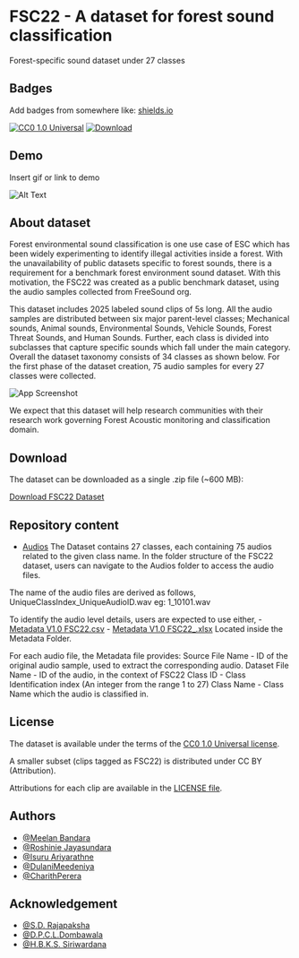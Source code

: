 
# FSC22 - A dataset for forest sound classification

Forest-specific sound dataset under 27 classes


## Badges

Add badges from somewhere like: [shields.io](https://shields.io/)

[![CC0 1.0 Universal](https://img.shields.io/badge/License-MIT-green.svg)](https://creativecommons.org/publicdomain/zero/1.0/)
[![Download](https://camo.githubusercontent.com/ccd63ba26a688c72062ed82460b91e731d266512395d9f82478ecb07a63c7123/68747470733a2f2f696d672e736869656c64732e696f2f62616467652f646f776e6c6f61642d2e7a69702d6666363962342e737667)](https://github.com/IRMIOT/FSC22/tree/main/Audios)

## Demo

Insert gif or link to demo

![Alt Text](https://res.cloudinary.com/dduse1ior/image/upload/v1663901034/ezgif.com-gif-maker_ab6i1r.gif)


## About dataset

Forest environmental sound classification is one use case of ESC which has been widely experimenting to identify illegal activities inside a forest. With the unavailability of public datasets specific to forest sounds, there is a requirement for a benchmark forest environment sound dataset. With this motivation, the FSC22 was created as a public benchmark dataset, using the audio samples collected from FreeSound org.

This dataset includes 2025 labeled sound clips of 5s long. All the audio samples are distributed between six major parent-level classes; Mechanical sounds, Animal sounds, Environmental Sounds, Vehicle Sounds, Forest Threat Sounds, and Human Sounds. Further, each class is divided into subclasses that capture specific sounds which fall under the main category. Overall the dataset taxonomy consists of 34 classes as shown below. For the first phase of the dataset creation, 75 audio samples for every 27 classes were collected. 

![App Screenshot](https://res.cloudinary.com/dduse1ior/image/upload/v1664095142/FSC22_Dataset_Taxonomy_fviyyh.png)

We expect that this dataset will help research communities with their research work governing Forest Acoustic monitoring and classification domain.

## Download

The dataset can be downloaded as a single .zip file (~600 MB):

[Download FSC22 Dataset](https://github.com/IRMIOT/FSC22/tree/main/Audios)
## Repository content

- [Audios](https://github.com/IRMIOT/FSC22/tree/main/Audios)
The Dataset contains 27 classes, each containing 75 audios related to the given class name.
In the folder structure of the FSC22 dataset, users can navigate to the Audios folder to access the audio files.

The name of the audio files are derived as follows,
    UniqueClassIndex_UniqueAudioID.wav eg: 1_10101.wav

To identify the audio level details, users are expected to use either,
    - [Metadata V1.0 FSC22.csv](https://github.com/IRMIOT/FSC22/blob/main/Metadata/Metadata%20V1.0%20FSC22.csv)
    - [Metadata V1.0 FSC22_.xlsx](https://github.com/IRMIOT/FSC22/blob/main/Metadata/Metadata%20V1.0%20FSC22_.xlsx)
Located inside the Metadata Folder.

For each audio file, the Metadata file provides: 
    Source File Name - ID of the original audio sample, used to extract the corresponding audio.
    Dataset File Name - ID of the audio, in the context of FSC22
    Class ID - Class Identification index (An integer from the range 1 to 27)
    Class Name - Class Name which the audio is classified in.

 


## License

The dataset is available under the terms of the [CC0 1.0 Universal license](https://creativecommons.org/publicdomain/zero/1.0/).

A smaller subset (clips tagged as FSC22) is distributed under CC BY (Attribution).

Attributions for each clip are available in the [LICENSE file](https://github.com/IRMIOT/FSC22/blob/main/LICENSE).

## Authors
- [@Meelan Bandara](https://github.com/Meelan-98)
- [@Roshinie Jayasundara](https://github.com/Roshinie)
- [@Isuru Ariyarathne](https://github.com/IsuruAriyarathne)
- [@DulaniMeedeniya](https://github.com/dulanim)
- [@CharithPerera](https://github.com/ngcharithperera)


## Acknowledgement

- [@S.D. Rajapaksha](#)
- [@D.P.C.L.Dombawala](#)
- [@H.B.K.S. Siriwardana](#)
